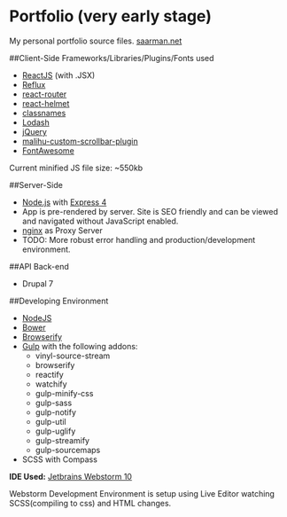 # Portfolio (very early stage)

My personal portfolio source files. [saarman.net](http://saarman.net "Mart Saarman - Front-End Web Developer")

##Client-Side Frameworks/Libraries/Plugins/Fonts used

* [ReactJS](https://github.com/facebook/react) (with .JSX) 
* [Reflux](https://github.com/spoike/refluxjs) 
* [react-router](https://github.com/rackt/react-router)
* [react-helmet](https://github.com/nfl/react-helmet)
* [classnames](https://github.com/JedWatson/classnames)
* [Lodash](https://github.com/lodash/lodash)
* [jQuery](https://github.com/jquery/jquery) 
* [malihu-custom-scrollbar-plugin](https://github.com/malihu/malihu-custom-scrollbar-plugin)
* [FontAwesome](https://github.com/FortAwesome/Font-Awesome)

Current minified JS file size: ~550kb

##Server-Side
* [Node.js](https://nodejs.org) with [Express 4](http://expressjs.com) 
* App is pre-rendered by server. Site is SEO friendly and can be viewed and navigated without JavaScript enabled.
* [nginx](http://nginx.org) as Proxy Server
* TODO: More robust error handling and production/development environment.
 
##API Back-end 
* Drupal 7 
 
##Developing Environment

* [NodeJS](https://github.com/joyent/node)
* [Bower](https://github.com/bower/bower)
* [Browserify](https://github.com/substack/node-browserify)
* [Gulp](https://github.com/gulpjs/gulp) with the following addons:
    * vinyl-source-stream
    * browserify
    * reactify
    * watchify
    * gulp-minify-css
    * gulp-sass
    * gulp-notify
    * gulp-util
    * gulp-uglify
    * gulp-streamify
    * gulp-sourcemaps
* SCSS with Compass
    
**IDE Used:** [Jetbrains Webstorm 10](https://www.jetbrains.com/webstorm/)

Webstorm Development Environment is setup using Live Editor watching SCSS(compiling to css) and HTML changes.